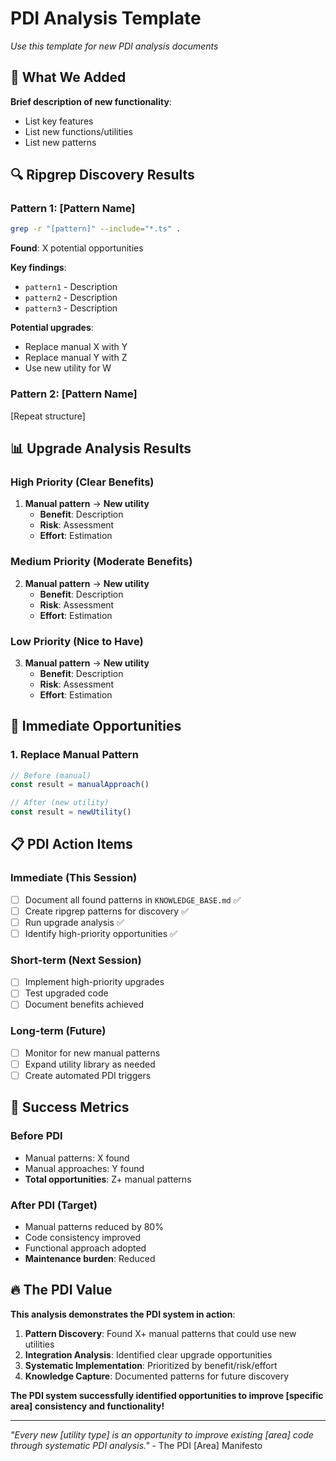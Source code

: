 # PDI Analysis Template

*Use this template for new PDI analysis documents*

## 🎯 **What We Added**

**Brief description of new functionality**:
- List key features
- List new functions/utilities
- List new patterns

## 🔍 **Ripgrep Discovery Results**

### **Pattern 1: [Pattern Name]**
```bash
grep -r "[pattern]" --include="*.ts" .
```
**Found**: X potential opportunities

**Key findings**:
- `pattern1` - Description
- `pattern2` - Description
- `pattern3` - Description

**Potential upgrades**:
- Replace manual X with Y
- Replace manual Y with Z
- Use new utility for W

### **Pattern 2: [Pattern Name]**
[Repeat structure]

## 📊 **Upgrade Analysis Results**

### **High Priority (Clear Benefits)**
1. **Manual pattern** → **New utility**
   - **Benefit**: Description
   - **Risk**: Assessment
   - **Effort**: Estimation

### **Medium Priority (Moderate Benefits)**
2. **Manual pattern** → **New utility**
   - **Benefit**: Description
   - **Risk**: Assessment
   - **Effort**: Estimation

### **Low Priority (Nice to Have)**
3. **Manual pattern** → **New utility**
   - **Benefit**: Description
   - **Risk**: Assessment
   - **Effort**: Estimation

## 🚀 **Immediate Opportunities**

### **1. Replace Manual Pattern**
```typescript
// Before (manual)
const result = manualApproach()

// After (new utility)
const result = newUtility()
```

## 📋 **PDI Action Items**

### **Immediate (This Session)**
- [ ] Document all found patterns in `KNOWLEDGE_BASE.md` ✅
- [ ] Create ripgrep patterns for discovery ✅
- [ ] Run upgrade analysis ✅
- [ ] Identify high-priority opportunities ✅

### **Short-term (Next Session)**
- [ ] Implement high-priority upgrades
- [ ] Test upgraded code
- [ ] Document benefits achieved

### **Long-term (Future)**
- [ ] Monitor for new manual patterns
- [ ] Expand utility library as needed
- [ ] Create automated PDI triggers

## 🎯 **Success Metrics**

### **Before PDI**
- Manual patterns: X found
- Manual approaches: Y found
- **Total opportunities**: Z+ manual patterns

### **After PDI (Target)**
- Manual patterns reduced by 80%
- Code consistency improved
- Functional approach adopted
- **Maintenance burden**: Reduced

## 🔥 **The PDI Value**

**This analysis demonstrates the PDI system in action**:

1. **Pattern Discovery**: Found X+ manual patterns that could use new utilities
2. **Integration Analysis**: Identified clear upgrade opportunities
3. **Systematic Implementation**: Prioritized by benefit/risk/effort
4. **Knowledge Capture**: Documented patterns for future discovery

**The PDI system successfully identified opportunities to improve [specific area] consistency and functionality!**

---

*"Every new [utility type] is an opportunity to improve existing [area] code through systematic PDI analysis."* - The PDI [Area] Manifesto
